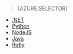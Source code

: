 > [AZURE.SELECTOR]
- [.NET](active-directory-b2c-devquickstarts-graph-dotnet.md)
- [Python](active-directory-b2c-devquickstarts-graph-python.md)
- [NodeJS](active-directory-b2c-devquickstarts-graph-nodeJS.md)
- [Java](active-directory-b2c-devquickstarts-graph-java.md)
- [Ruby](active-directory-b2c-devquickstarts-graph-ruby.md)

<!---HONumber=Oct15_HO3-->